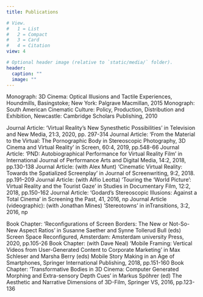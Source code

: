 ```yaml
---
title: Publications

# View.
#   1 = List
#   2 = Compact
#   3 = Card
#   4 = Citation
view: 4

# Optional header image (relative to `static/media/` folder).
header:
  caption: ""
  image: ""
---
```

Monograph: 3D Cinema: Optical Illusions and Tactile Experiences, Houndmills, Basingstoke; New York: Palgrave Macmillan, 2015
Monograph: South American Cinematic Culture: Policy, Production, Distribution and Exhibition, Newcastle: Cambridge Scholars Publishing, 2010

Journal Article: ‘Virtual Reality’s New Synesthetic Possibilities’ in Television and New Media, 21:3, 2020, pp. 297-314
Journal Article: ‘From the Material to the Virtual: The Pornographic Body in Stereoscopic Photography, 3D Cinema and Virtual Reality’ in Screen, 60:4, 2019, pp.548-66
Journal Article: ‘PND: Autobiographical Performance for Virtual Reality Film’ in International Journal of Performance Arts and Digital Media, 14:2, 2018, pp.130-138
Journal Article: (with Alex Munt) ‘Cinematic Virtual Reality: Towards the Spatialized Screenplay’ in Journal of Screenwriting, 9:2, 2018. pp.191–209
Journal Article: (with Alfio Leotta) ‘Touring the ‘World Picture’: Virtual Reality and the Tourist Gaze’ in Studies in Documentary Film, 12:2, 2018, pp.150-162
Journal Article: ‘Godard’s Stereoscopic Illusions: Against a Total Cinema’ in Screening the Past, 41, 2016, np
Journal Article (videographic): (with Jonathan Mines) ‘Stereotowns’ in inTransitions, 3:2, 2016, np

Book Chapter: ‘Reconfigurations of Screen Borders: The New or Not-So-New Aspect Ratios’ in Susanne Saether and Synne Tollerud Bull (eds) Screen Space Reconfigured, Amsterdam: Amsterdam university Press, 2020, pp.105-26
Book Chapter: (with Dave Neal) ‘Mobile Framing: Vertical Videos from User-Generated Content to Corporate Marketing’ in Max Schleser and Marsha Berry (eds) Mobile Story Making in an Age of Smartphones, Springer International Publishing, 2018, pp.151-160
Book Chapter: ‘Transformative Bodies in 3D Cinema: Computer Generated Morphing and Extra-sensory Depth Cues’ in Markus Spöhrer (ed) The Aesthetic and Narrative Dimensions of 3D-Film, Springer VS, 2016, pp.123-136
